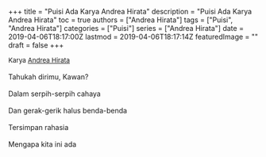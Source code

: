 +++
title = "Puisi Ada Karya Andrea Hirata"
description = "Puisi Ada Karya Andrea Hirata"
toc = true
authors = ["Andrea Hirata"]
tags = ["Puisi", "Andrea Hirata"]
categories = ["Puisi"]
series = ["Andrea Hirata"]
date = 2019-04-06T18:17:00Z
lastmod = 2019-04-06T18:17:14Z
featuredImage = ""
draft = false
+++

<div style="text-align: justify;">
<div style="font-size: small;">Karya <a href="/authors/andrea-hirata/" target="_blank">Andrea Hirata</a></div><br />Tahukah dirimu, Kawan?<br /><br />Dalam serpih-serpih cahaya<br /><br />Dan gerak-gerik halus benda-benda<br /><br />Tersimpan rahasia<br /><br />Mengapa kita ini ada</div>
